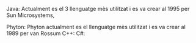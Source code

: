 
Java: Actualment es el 3 llenguatge mès utilitzat i es va crear al 1995 per Sun Microsystems,

Phyton: Phyton actualment es el llenguatge mès utilitzat i es va crear al 1989 per van Rossum
C++:
C#:

